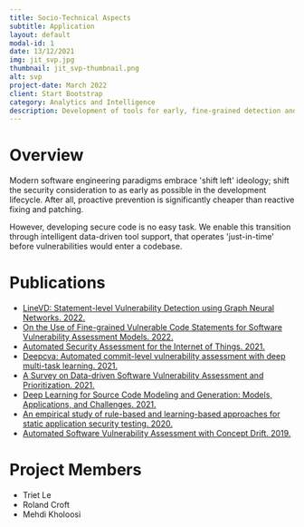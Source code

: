 ```yaml
---
title: Socio-Technical Aspects
subtitle: Application
layout: default
modal-id: 1
date: 13/12/2021
img: jit_svp.jpg
thumbnail: jit_svp-thumbnail.png
alt: svp
project-date: March 2022
client: Start Bootstrap
category: Analytics and Intelligence
description: Development of tools for early, fine-grained detection and assessment of software vulnerabilities.
---
```


# Overview

Modern software engineering paradigms embrace 'shift left' ideology; shift the security consideration to as early as possible in the development lifecycle. After all, proactive prevention is significantly cheaper than reactive fixing and patching.

However, developing secure code is no easy task. We enable this transition through intelligent data-driven tool support, that operates 'just-in-time' before vulnerabilities would enter a codebase.


# Publications

- [LineVD: Statement-level Vulnerability Detection using Graph Neural Networks. 2022.](https://arxiv.org/abs/2203.05181)  
- [On the Use of Fine-grained Vulnerable Code Statements for Software Vulnerability Assessment Models. 2022.](https://arxiv.org/pdf/2203.08417.pdf)  
- [Automated Security Assessment for the Internet of Things. 2021.](https://ieeexplore.ieee.org/stamp/stamp.jsp?arnumber=9667743)  
- [Deepcva: Automated commit-level vulnerability assessment with deep multi-task learning. 2021.](https://ieeexplore.ieee.org/stamp/stamp.jsp?arnumber=9678622)  
- [A Survey on Data-driven Software Vulnerability Assessment and Prioritization. 2021.](https://arxiv.org/abs/2107.08364)  
- [Deep Learning for Source Code Modeling and Generation: Models, Applications, and Challenges. 2021.](https://dl.acm.org/doi/abs/10.1145/3383458)  
- [An empirical study of rule-based and learning-based approaches for static application security testing. 2020.](https://dl.acm.org/doi/pdf/10.1145/3475716.3475781)
- [Automated Software Vulnerability Assessment with Concept Drift. 2019.](https://ieeexplore.ieee.org/abstract/document/8816739)  

# Project Members

- Triet Le
- Roland Croft
- Mehdi Kholoosi
